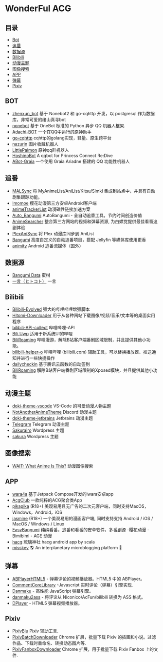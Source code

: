 # WonderFul ACG 

## 目录

- [Bot](#Bot)
- [追番](#追番)
- [数据源](#数据源)
- [Bilibili](#Bilibili)
- [动漫主题](#动漫主题)
- [图像搜索](#图像搜索)
- [APP](#APP)
- [弹幕](#弹幕)
- [Pixiv](#Pixiv)

## BOT

- [zhenxun_bot](https://github.com/HibiKier/zhenxun_bot)  基于 Nonebot2 和 go-cqhttp 开发，以 postgresql 作为数据库，非常可爱的绪山真寻bot
- [nonebot](https://github.com/nonebot/nonebot)  基于 OneBot 标准的 Python 异步 QQ 机器人框架.
- [Adachi-BOT](https://github.com/Arondight/Adachi-BOT)  一个在QQ中运行的原神助手
- [go-cqhttp](https://github.com/Mrs4s/go-cqhttp)  cqhttp的golang实现，轻量、原生跨平台
- [nazurin](https://github.com/y-young/nazurin) 图片收藏机器人 
- [LittlePaimon](https://github.com/CMHopeSunshine/LittlePaimon) 原神qq群机器人
- [HoshinoBot](https://github.com/Ice-Cirno/HoshinoBot) A qqbot for Princess Connect Re:Dive
- [ABot-Graia](https://github.com/djkcyl/ABot-Graia) 一个使用 Graia Ariadne 搭建的 QQ 功能性机器人

## 追番

- [MALSync](https://github.com/MALSync/MALSync) 将 MyAnimeList/AniList/Kitsu/Simkl 集成到站点中，并具有自动剧集跟踪功能。
- [Imomoe](https://github.com/SkyD666/Imomoe) 樱花动漫第三方安卓Android客户端
- [animeTrackerList](https://github.com/DeSireFire/animeTrackerList) 动漫磁性链接加速方案
- [Auto_Bangumi](https://github.com/EstrellaXD/Auto_Bangumi) AutoBangumi - 全自动追番工具，节约时间创造价值
- [AnimeSearcher](https://github.com/zaxtyson/AnimeSearcher) 整合第三方网站的视频和弹幕资源, 为白嫖党提供最佳看番追剧体验
- [PlexAniSync](https://github.com/RickDB/PlexAniSync)  将 Plex 动漫库同步到 AniList
- [Bangumi](https://github.com/RanKKI/Bangumi) 高度自定义的自动追番项目，搭配 Jellyfin 等媒体库使用更香
- [animity](https://github.com/kl3jvi/animity) Android 追番流媒体（国外）

## 数据源

- [Bangumi Data](https://github.com/bangumi-data/bangumi-data)  蜜柑
- [一言（ヒトコト）](http://hitokoto.cn) 一言

## Bilibili
- [Bilibili-Evolved](https://github.com/the1812/Bilibili-Evolved)  强大的哔哩哔哩增强脚本
- [Hitomi-Downloader](https://github.com/KurtBestor/Hitomi-Downloader) 用于从各种网站下载图像/视频/音乐/文本等的桌面实用程序
- [bilibili-API-collect](https://github.com/SocialSisterYi/bilibili-API-collect) 哔哩哔哩-API
- [Bili.Uwp](https://github.com/Richasy/Bili.Uwp)  适用于新系统UI的哔哩
- [BiliRoaming](https://github.com/yujincheng08/BiliRoaming) 哔哩漫游，解除B站客户端番剧区域限制，并且提供其他小功能。
- [bilibili-helper-o](https://github.com/bilibili-helper/bilibili-helper-o) 哔哩哔哩 (bilibili.com) 辅助工具，可以替换播放器、推送通知并进行一些快捷操作
- [dailycheckin](https://github.com/Sitoi/dailycheckin) 基于腾讯云函数的自动签到
- [BiliRoaming](https://github.com/yujincheng08/BiliRoaming)  解除B站客户端番剧区域限制的Xposed模块，并且提供其他小功能

## 动漫主题

- [doki-theme-vscode](https://github.com/doki-theme/doki-theme-vscode) VS-Code 的可爱动漫人物主题
- [NotAnotherAnimeTheme](https://github.com/puckzxz/NotAnotherAnimeTheme)  Discord 动漫主题
- [doki-theme-jetbrains](https://github.com/doki-theme/doki-theme-jetbrains) Jetbrains 动漫主题
- [Telegram](https://t.me/JoinThemesWorld) Telegram 动漫主题
- [Sakurairo](https://github.com/mirai-mamori/Sakurairo) Wordpress 主题
- [sakura](https://github.com/mashirozx/sakura)  Wordpress 主题

## 图像搜索

- [WAIT: What Anime Is This?](https://github.com/soruly/trace.moe)  动漫图像搜索

## APP

- [wara4a](https://github.com/re-ovo/iwara4a)  基于Jetpack Compose开发的iwara安卓app
- [AcgClub](https://github.com/Rabtman/AcgClub) 一款纯粹的ACG聚合类App
- [pikapika](https://github.com/niuhuan/pikapika)  (R18+) 美观易用且无广告的二次元客户端，同时支持MacOS，Windows，Android，iOS
- [jasmine](https://github.com/niuhuan/jasmine)  (R18+) 一个美观易用的漫画客户端, 同时支持支持 Android / iOS / MacOS / Windows / Linux
- [EasyBangumi](https://github.com/heyanLE/EasyBangumi) 纯纯看番，追番和看番的安卓软件，多番剧源 -樱花动漫 -Bimibimi - AGE 动漫
- [hacg](https://github.com/yueeng/hacg)  琉璃神社 hacg android app by scala 
- [misskey](https://github.com/misskey-dev/misskey) 🌎 An interplanetary microblogging platform 🚀

## 弹幕

- [ABPlayerHTML5](https://github.com/jabbany/ABPlayerHTML5) - 弹幕评论的视频播放器。HTML5 中的 ABPlayer。
- [CommentCoreLibrary](https://github.com/jabbany/CommentCoreLibrary) -Javascript 实时评论（弹幕）引擎实现. 
- [Danmaku](https://github.com/weizhenye/Danmaku) - 高性能 JavaScript 弹幕引擎。
- [danmaku2ass](https://github.com/m13253/danmaku2ass) - 将评论从 Niconico/AcFun/bilibili 转换为 ASS 格式。
- [DPlayer](https://github.com/DIYgod/DPlayer) - HTML5 弹幕视频播放器。

## Pixiv

- [PixivBiu](https://github.com/txperl/PixivBiu)  Pixiv 辅助工具.
- [PixivBatchDownloader](https://github.com/xuejianxianzun/PixivBatchDownloader)  Chrome 扩展，批量下载 Pixiv 的插画和小说。过滤作品、下载时重命名、转换动态图片等.
- [PixivFanboxDownloader](https://github.com/xuejianxianzun/PixivFanboxDownloader) Chrome 扩展，用于批量下载 Pixiv Fanbox 上的文件.
